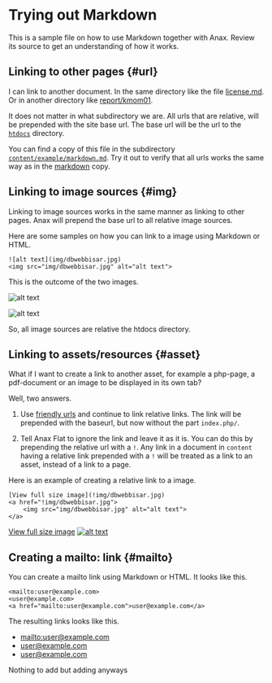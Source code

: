 Trying out Markdown
=================================

This is a sample file on how to use Markdown together with Anax. Review its source to get an understanding of how it works.



Linking to other pages {#url}
---------------------------------

I can link to another document. In the same directory like the file [license.md](license). Or in another directory like [report/kmom01](report/kmom01).

It does not matter in what subdirectory we are. All urls that are relative, will be prepended with the site base url. The base url will be the url to the [`htdocs`]() directory.

You can find a copy of this file in the subdirectory [`content/example/markdown.md`](example/markdown). Try it out to verify that all urls works the same way as in the [markdown](markdown) copy.



Linking to image sources {#img}
---------------------------------

Linking to image sources works in the same manner as linking to other pages. Anax will prepend the base url to all relative image sources.

Here are some samples on how you can link to a image using Markdown or HTML.

```text
![alt text](img/dbwebbisar.jpg)
<img src="img/dbwebbisar.jpg" alt="alt text">
```

This is the outcome of the two images.

![alt text](img/dbwebbisar.jpg)

<img src="img/dbwebbisar.jpg" alt="alt text">

So, all image sources are relative the htdocs directory.



Linking to assets/resources {#asset}
---------------------------------

What if I want to create a link to another asset, for example a php-page, a pdf-document or an image to be displayed in its own tab?

Well, two answers.

1. Use [friendly urls](dbwebb.se/anax/snygga-lankar) and continue to link relative links. The link will be prepended with the baseurl, but now without the part `index.php/`.

1. Tell Anax Flat to ignore the link and leave it as it is. You can do this by prepending the relative url with a `!`. Any link in a document in `content` having a relative link prepended with a `!` will be treated as a link to an asset, instead of a link to a page.

Here is an example of creating a relative link to a image.

```text
[View full size image](!img/dbwebbisar.jpg)
<a href="!img/dbwebbisar.jpg">
    <img src="img/dbwebbisar.jpg" alt="alt text">
</a>
```

[View full size image](!img/dbwebbisar.jpg)
<a href="!img/dbwebbisar.jpg">
    <img src="img/dbwebbisar.jpg" alt="alt text">
</a>



Creating a mailto: link {#mailto}
---------------------------------

You can create a mailto link using Markdown or HTML. It looks like this.

```text
<mailto:user@example.com>
<user@example.com>
<a href="mailto:user@example.com">user@example.com</a>
```

The resulting links looks like this.

* <mailto:user@example.com>
* <user@example.com>
* <a href="mailto:user@example.com">user@example.com</a>

Nothing to add but adding anyways
